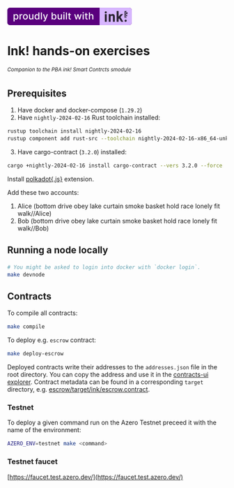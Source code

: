 [![Built with ink!](https://raw.githubusercontent.com/paritytech/ink/master/.images/badge_flat.svg)](https://github.com/paritytech/ink)

# Ink! hands-on exercises

<sup>_Companion to the PBA ink! Smart Contrcts smodule_</sup>

## Prerequisites

1. Have docker and docker-compose (`1.29.2`)
2. Have `nightly-2024-02-16` Rust toolchain installed:

```bash
rustup toolchain install nightly-2024-02-16
rustup component add rust-src --toolchain nightly-2024-02-16-x86_64-unknown-linux-gnu
```
3. Have cargo-contract (`3.2.0`) installed:

```bash
cargo +nightly-2024-02-16 install cargo-contract --vers 3.2.0 --force
```

Install [polkadot{.js}](https://polkadot.js.org/extension/) extension.

Add these two accounts:

1. Alice (bottom drive obey lake curtain smoke basket hold race lonely fit walk//Alice)
2. Bob (bottom drive obey lake curtain smoke basket hold race lonely fit walk//Bob)

## Running a node locally

```bash
# You might be asked to login into docker with `docker login`.
make devnode
```

## Contracts

To compile all contracts:

```bash
make compile
```

To deploy e.g. `escrow` contract:

```bash
make deploy-escrow
```

Deployed contracts write their addresses to the `addresses.json` file in the root directory.
You can copy the address and use it in the [contracts-ui explorer](https://contracts-ui.substrate.io/address-lookup).
Contract metadata can be found in a corresponding `target` directory, e.g. [escrow/target/ink/escrow.contract](escrow/target/ink/escrow.contract).

### Testnet

To deploy a given command run on the Azero Testnet preceed it with the name of the environment:

```bash
AZERO_ENV=testnet make <command>
```

### Testnet faucet

[https://faucet.test.azero.dev/](https://faucet.test.azero.dev/)
